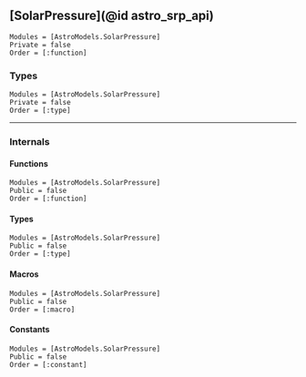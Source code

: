 ## [SolarPressure](@id astro_srp_api) 

```@autodocs
Modules = [AstroModels.SolarPressure]
Private = false
Order = [:function]
```

### Types

```@autodocs
Modules = [AstroModels.SolarPressure]
Private = false
Order = [:type]
```

-------------------------------------------------------------

### Internals 

#### Functions

```@autodocs
Modules = [AstroModels.SolarPressure]
Public = false
Order = [:function]
```

#### Types

```@autodocs
Modules = [AstroModels.SolarPressure]
Public = false
Order = [:type]
```

#### Macros

```@autodocs
Modules = [AstroModels.SolarPressure]
Public = false
Order = [:macro]
```

#### Constants

```@autodocs
Modules = [AstroModels.SolarPressure]
Public = false
Order = [:constant]
```
